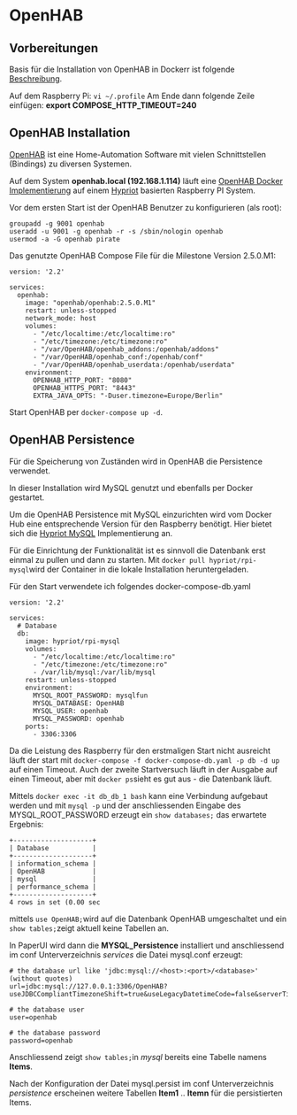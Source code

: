 # OpenHAB

## Vorbereitungen

Basis für die Installation von OpenHAB in Dockerr ist folgende [Beschreibung](https://www.openhab.org/docs/installation/docker.html).

Auf dem Raspberry Pi: ```vi ~/.profile```
Am Ende dann folgende Zeile einfügen:
**export COMPOSE\_HTTP\_TIMEOUT=240**


## OpenHAB Installation
[OpenHAB](https://www.openhab.org) ist eine Home-Automation Software mit vielen Schnittstellen (Bindings) zu diversen Systemen.

Auf dem System **openhab.local (192.168.1.114)** läuft eine [OpenHAB Docker Implementierung](https://hub.docker.com/r/openhab/openhab) auf einem [Hypriot](https://blog.hypriot.com) basierten Raspberry PI System.

Vor dem ersten Start ist der OpenHAB Benutzer zu konfigurieren (als root):

```
groupadd -g 9001 openhab
useradd -u 9001 -g openhab -r -s /sbin/nologin openhab
usermod -a -G openhab pirate
```

Das genutzte OpenHAB Compose File für die Milestone Version 2.5.0.M1:

```
version: '2.2'

services:
  openhab:
    image: "openhab/openhab:2.5.0.M1"
    restart: unless-stopped
    network_mode: host
    volumes:
      - "/etc/localtime:/etc/localtime:ro"
      - "/etc/timezone:/etc/timezone:ro"
      - "/var/OpenHAB/openhab_addons:/openhab/addons"
      - "/var/OpenHAB/openhab_conf:/openhab/conf"
      - "/var/OpenHAB/openhab_userdata:/openhab/userdata"
    environment:
      OPENHAB_HTTP_PORT: "8080"
      OPENHAB_HTTPS_PORT: "8443"
      EXTRA_JAVA_OPTS: "-Duser.timezone=Europe/Berlin"
```

Start OpenHAB per ```docker-compose up -d```.

## OpenHAB Persistence

Für die Speicherung von Zuständen wird in OpenHAB die Persistence verwendet.

In dieser Installation wird MySQL genutzt und ebenfalls per Docker gestartet.

Um die OpenHAB Persistence mit MySQL einzurichten wird vom Docker Hub eine entsprechende Version für den Raspberry benötigt. Hier bietet sich die [Hypriot MySQL](https://hub.docker.com/r/hypriot/rpi-mysql/) Implementierung an.

Für die Einrichtung der Funktionalität ist es sinnvoll die Datenbank erst einmal zu pullen und dann zu starten. 
Mit ```docker pull hypriot/rpi-mysql```wird der Container in die lokale Installation heruntergeladen.

Für den Start verwendete ich folgendes docker-compose-db.yaml

```
version: '2.2'

services:
  # Database
  db:
    image: hypriot/rpi-mysql
    volumes:
      - "/etc/localtime:/etc/localtime:ro"
      - "/etc/timezone:/etc/timezone:ro"
      - /var/lib/mysql:/var/lib/mysql
    restart: unless-stopped
    environment:
      MYSQL_ROOT_PASSWORD: mysqlfun
      MYSQL_DATABASE: OpenHAB
      MYSQL_USER: openhab
      MYSQL_PASSWORD: openhab
    ports:
      - 3306:3306
```

Da die Leistung des Raspberry für den erstmaligen Start nicht ausreicht läuft der start mit ```docker-compose -f docker-compose-db.yaml -p db -d up``` auf einen Timeout. Auch der zweite Startversuch läuft in der Ausgabe auf einen Timeout, aber mit ```docker ps```sieht es gut aus - die Datenbank läuft.

Mittels ```docker exec -it db_db_1 bash``` kann eine Verbindung aufgebaut werden und mit ```mysql -p``` und der anschliessenden Eingabe des MYSQL\_ROOT\_PASSWORD erzeugt ein ```show databases;``` das erwartete Ergebnis:

```
+--------------------+
| Database           |
+--------------------+
| information_schema |
| OpenHAB            |
| mysql              |
| performance_schema |
+--------------------+
4 rows in set (0.00 sec
```

mittels ```use OpenHAB;```wird auf die Datenbank OpenHAB umgeschaltet und ein ```show tables;```zeigt aktuell keine Tabellen an.


In PaperUI wird dann die **MYSQL_Persistence** installiert und anschliessend im conf Unterverzeichnis *services* die Datei mysql.conf erzeugt:

```
# the database url like 'jdbc:mysql://<host>:<port>/<database>' (without quotes)
url=jdbc:mysql://127.0.0.1:3306/OpenHAB?useJDBCCompliantTimezoneShift=true&useLegacyDatetimeCode=false&serverTimezone=Europe/Berlin

# the database user
user=openhab

# the database password
password=openhab
```
Anschliessend zeigt ```show tables;```in *mysql* bereits eine Tabelle namens **Items**.

Nach der Konfiguration der Datei mysql.persist im conf Unterverzeichnis *persistence* erscheinen weitere Tabellen **Item1** .. **Itemn** für die persistierten Items.



